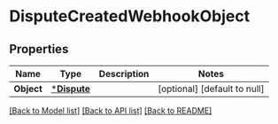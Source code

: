 # DisputeCreatedWebhookObject

## Properties

 Name       | Type                       | Description | Notes                        
------------|----------------------------|-------------|------------------------------
 **Object** | [***Dispute**](Dispute.md) |             | [optional] [default to null] 

[[Back to Model list]](../README.md#documentation-for-models) [[Back to API list]](../README.md#documentation-for-api-endpoints) [[Back to README]](../README.md)

